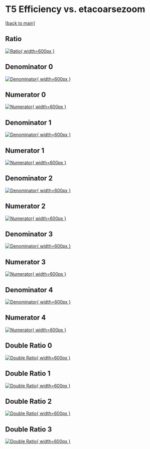 # T5 Efficiency vs. etacoarsezoom

[[back to main](./)]



## Ratio

[![Ratio](../mtv/var/T5_xtr_0_1_eff_etacoarsezoom.png){ width=600px }](../mtv/var/T5_xtr_0_1_eff_etacoarsezoom.pdf)

## Denominator 0

[![Denominator](../mtv/den/T5_xtr_0_1_eff_etacoarsezoom_den0.png){ width=600px }](../mtv/den/T5_xtr_0_1_eff_etacoarsezoom_den0.pdf)

## Numerator 0

[![Numerator](../mtv/num/T5_xtr_0_1_eff_etacoarsezoom_num0.png){ width=600px }](../mtv/num/T5_xtr_0_1_eff_etacoarsezoom_num0.pdf)

## Denominator 1

[![Denominator](../mtv/den/T5_xtr_0_1_eff_etacoarsezoom_den1.png){ width=600px }](../mtv/den/T5_xtr_0_1_eff_etacoarsezoom_den1.pdf)

## Numerator 1

[![Numerator](../mtv/num/T5_xtr_0_1_eff_etacoarsezoom_num1.png){ width=600px }](../mtv/num/T5_xtr_0_1_eff_etacoarsezoom_num1.pdf)

## Denominator 2

[![Denominator](../mtv/den/T5_xtr_0_1_eff_etacoarsezoom_den2.png){ width=600px }](../mtv/den/T5_xtr_0_1_eff_etacoarsezoom_den2.pdf)

## Numerator 2

[![Numerator](../mtv/num/T5_xtr_0_1_eff_etacoarsezoom_num2.png){ width=600px }](../mtv/num/T5_xtr_0_1_eff_etacoarsezoom_num2.pdf)

## Denominator 3

[![Denominator](../mtv/den/T5_xtr_0_1_eff_etacoarsezoom_den3.png){ width=600px }](../mtv/den/T5_xtr_0_1_eff_etacoarsezoom_den3.pdf)

## Numerator 3

[![Numerator](../mtv/num/T5_xtr_0_1_eff_etacoarsezoom_num3.png){ width=600px }](../mtv/num/T5_xtr_0_1_eff_etacoarsezoom_num3.pdf)

## Denominator 4

[![Denominator](../mtv/den/T5_xtr_0_1_eff_etacoarsezoom_den4.png){ width=600px }](../mtv/den/T5_xtr_0_1_eff_etacoarsezoom_den4.pdf)

## Numerator 4

[![Numerator](../mtv/num/T5_xtr_0_1_eff_etacoarsezoom_num4.png){ width=600px }](../mtv/num/T5_xtr_0_1_eff_etacoarsezoom_num4.pdf)

## Double Ratio 0

[![Double Ratio](../mtv/ratio/T5_xtr_0_1_eff_etacoarsezoom_ratio0.png){ width=600px }](../mtv/ratio/T5_xtr_0_1_eff_etacoarsezoom_ratio0.pdf)

## Double Ratio 1

[![Double Ratio](../mtv/ratio/T5_xtr_0_1_eff_etacoarsezoom_ratio1.png){ width=600px }](../mtv/ratio/T5_xtr_0_1_eff_etacoarsezoom_ratio1.pdf)

## Double Ratio 2

[![Double Ratio](../mtv/ratio/T5_xtr_0_1_eff_etacoarsezoom_ratio2.png){ width=600px }](../mtv/ratio/T5_xtr_0_1_eff_etacoarsezoom_ratio2.pdf)

## Double Ratio 3

[![Double Ratio](../mtv/ratio/T5_xtr_0_1_eff_etacoarsezoom_ratio3.png){ width=600px }](../mtv/ratio/T5_xtr_0_1_eff_etacoarsezoom_ratio3.pdf)

